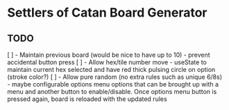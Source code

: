 # Settlers of Catan Board Generator

## TODO
[ ] - Maintain previous board (would be nice to have up to 10) - prevent accidental button press
[ ] - Allow hex/tile number move - useState to maintain current hex selected and have red thick pulsing circle on option (stroke color?)
[ ] - Allow pure random (no extra rules such as unique 6/8s) - maybe configurable options menu options that can be brought up with a menu and another button to enable/disable. Once options menu button is pressed again, board is reloaded with the updated rules